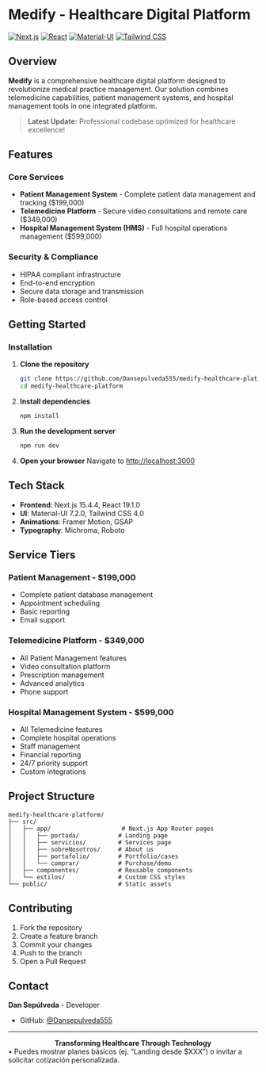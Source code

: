 
# Medify - Healthcare Digital Platform

[![Next.js](https://img.shields.io/badge/Next.js-15.4.4-black?logo=next.js)](https://nextjs.org/)
[![React](https://img.shields.io/badge/React-19.1.0-blue?logo=react)](https://reactjs.org/)
[![Material-UI](https://img.shields.io/badge/Material--UI-7.2.0-blue?logo=mui)](https://mui.com/)
[![Tailwind CSS](https://img.shields.io/badge/Tailwind_CSS-4.0-38B2AC?logo=tailwind-css)](https://tailwindcss.com/)

## Overview

**Medify** is a comprehensive healthcare digital platform designed to revolutionize medical practice management. Our solution combines telemedicine capabilities, patient management systems, and hospital management tools in one integrated platform.

> **Latest Update:** Professional codebase optimized for healthcare excellence!

## Features

### Core Services
- **Patient Management System** - Complete patient data management and tracking ($199,000)
- **Telemedicine Platform** - Secure video consultations and remote care ($349,000)
- **Hospital Management System (HMS)** - Full hospital operations management ($599,000)

### Security & Compliance
- HIPAA compliant infrastructure
- End-to-end encryption
- Secure data storage and transmission
- Role-based access control

## Getting Started

### Installation

1. **Clone the repository**
   ```bash
   git clone https://github.com/Dansepulveda555/medify-healthcare-platform.git
   cd medify-healthcare-platform
   ```

2. **Install dependencies**
   ```bash
   npm install
   ```

3. **Run the development server**
   ```bash
   npm run dev
   ```

4. **Open your browser**
   Navigate to [http://localhost:3000](http://localhost:3000)

## Tech Stack

- **Frontend**: Next.js 15.4.4, React 19.1.0
- **UI**: Material-UI 7.2.0, Tailwind CSS 4.0
- **Animations**: Framer Motion, GSAP
- **Typography**: Michroma, Roboto

## Service Tiers

### Patient Management - $199,000
- Complete patient database management
- Appointment scheduling
- Basic reporting
- Email support

### Telemedicine Platform - $349,000
- All Patient Management features
- Video consultation platform
- Prescription management
- Advanced analytics
- Phone support

### Hospital Management System - $599,000
- All Telemedicine features
- Complete hospital operations
- Staff management
- Financial reporting
- 24/7 priority support
- Custom integrations

## Project Structure

```
medify-healthcare-platform/
├── src/
│   ├── app/                    # Next.js App Router pages
│   │   ├── portada/           # Landing page
│   │   ├── servicios/         # Services page
│   │   ├── sobreNosotros/     # About us
│   │   ├── portafolio/        # Portfolio/cases
│   │   └── comprar/           # Purchase/demo
│   ├── componentes/           # Reusable components
│   └── estilos/               # Custom CSS styles
└── public/                    # Static assets
```

## Contributing

1. Fork the repository
2. Create a feature branch
3. Commit your changes
4. Push to the branch
5. Open a Pull Request

## Contact

**Dan Sepúlveda** - Developer
- GitHub: [@Dansepulveda555](https://github.com/Dansepulveda555)

---

<div align="center">
  <strong>Transforming Healthcare Through Technology</strong>
</div>
	•	Puedes mostrar planes básicos (ej. “Landing desde $XXX”) o invitar a solicitar cotización personalizada.

